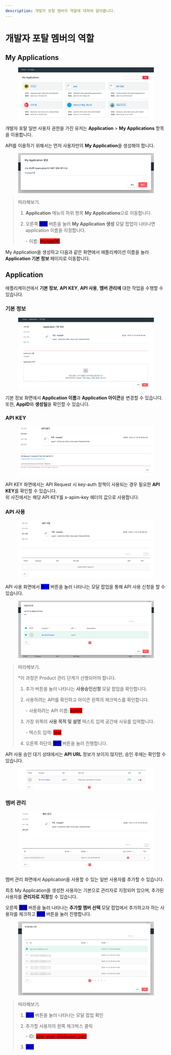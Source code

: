 ```yaml
---
description: 개발자 포탈 멤버의 역할에 대하여 알아봅니다.
---
```


# 개발자 포탈 멤버의 역할

## My Applications

<figure><img src="../.gitbook/assets/image (1).png" alt=""><figcaption></figcaption></figure>

개발자 포탈 일반 사용자 권한을 가진 유저는 **Application** > **My Applications** 항목을 이용합니다.

API를 이용하기 위해서는 먼저 사용자만의 **My Application**을 생성해야 합니다.

<figure><img src="../.gitbook/assets/image.png" alt=""><figcaption></figcaption></figure>

> 따라해보기.
>
> 1. **Application** 메뉴의 하위 항목 **My Applications**으로 이동합니다.
> 2.  오른쪽 <mark style="background-color:blue;">생성</mark> 버튼을 눌러 **My Application 생성** 모달 팝업이 나타나면 application 이름을 지정합니다.
>
>     \- 이름: <mark style="background-color:red;">myapp00</mark>

My Application을 생성하고 다음과 같은 화면에서 애플리케이션 이름을 눌러 **Application 기본 정보** 페이지로 이동합니다.

## Application

애플리케이션에서 **기본 정보**, **API KEY**, **API 사용**, **멤버 관리에** 대한 작업을 수행할 수 있습니다.

### **기본 정보**

<figure><img src="../.gitbook/assets/image (2).png" alt=""><figcaption></figcaption></figure>

기본 정보 화면에서 **Application 이름**과 **Application 아이콘**을 변경할 수 있습니다. 또한, **AppID**와 **생성일**을 확인할 수 있습니다.

### API KEY

<figure><img src="../.gitbook/assets/image (3).png" alt=""><figcaption></figcaption></figure>

API KEY 화면에서는 API Request 시 key-auth 정책이 사용되는 경우 필요한 **API KEY**를 확인할 수 있습니다.\
위 사진에서는 해당 API KEY를 x-apim-key 헤더의 값으로 사용합니다.

### API 사용

<figure><img src="../.gitbook/assets/image (4).png" alt=""><figcaption></figcaption></figure>

API 사용 화면에서 <mark style="background-color:blue;">추가</mark> 버튼을 눌러 나타나는 모달 팝업을 통해 API 사용 신청을 할 수 있습니다.

<figure><img src="../.gitbook/assets/image (5).png" alt=""><figcaption></figcaption></figure>

> 따라해보기.
>
> \*이 과정은 Product 관리 단계가 선행되어야 합니다.
>
> 1. 추가 버튼을 눌러 나타나는 **사용승인신청** 모달 팝업을 확인합니다.
> 2.  사용하려는 API를 확인하고 아이콘 왼쪽의 체크박스를 확인합니다.
>
>     \- 사용하려는 API 이름: <mark style="background-color:red;">api00</mark>
> 3.  가장 위쪽의 **사용 목적 및 설명** 텍스트 입력 공간에 사유를 입력합니다.
>
>     \- 텍스트 입력: <mark style="background-color:red;">test</mark> &#x20;
> 4. 오른쪽 하단의 <mark style="background-color:blue;">확인</mark> 버튼을 눌러 진행합니다.

API 사용 승인 대기 상태에서는 **API URL** 정보가 보이지 않지만, 승인 후에는 확인할 수 있습니다.

<figure><img src="../.gitbook/assets/image (6).png" alt=""><figcaption></figcaption></figure>

### 멤버 관리

<figure><img src="../.gitbook/assets/image (8).png" alt=""><figcaption></figcaption></figure>

멤버 관리 화면에서 Application을 사용할 수 있는 일반 사용자를 추가할 수 있습니다.

최초 My Application을 생성한 사용자는 기본으로 관리자로 지정되어 있으며, 추가된 사용자를 **관리자로 지정**할 수 있습니다.

오른쪽 <mark style="background-color:blue;">추가</mark> 버튼을 눌러 나타나는 **추가할 멤버 선택** 모달 팝업에서 추가하고자 하는 사용자를 체크하고 <mark style="background-color:blue;">확인</mark> 버튼을 눌러 진행합니다.

<figure><img src="../.gitbook/assets/image (9).png" alt=""><figcaption></figcaption></figure>

> 따라해보기.
>
> 1. <mark style="background-color:blue;">추가</mark> 버튼을 눌러 나타나는 모달 팝업 확인
> 2.  추가할 사용자의 왼쪽 체크박스 클릭
>
>     \- ID: <mark style="background-color:red;">app-user-00@user.com</mark>
> 3. <mark style="background-color:blue;">확인</mark>

